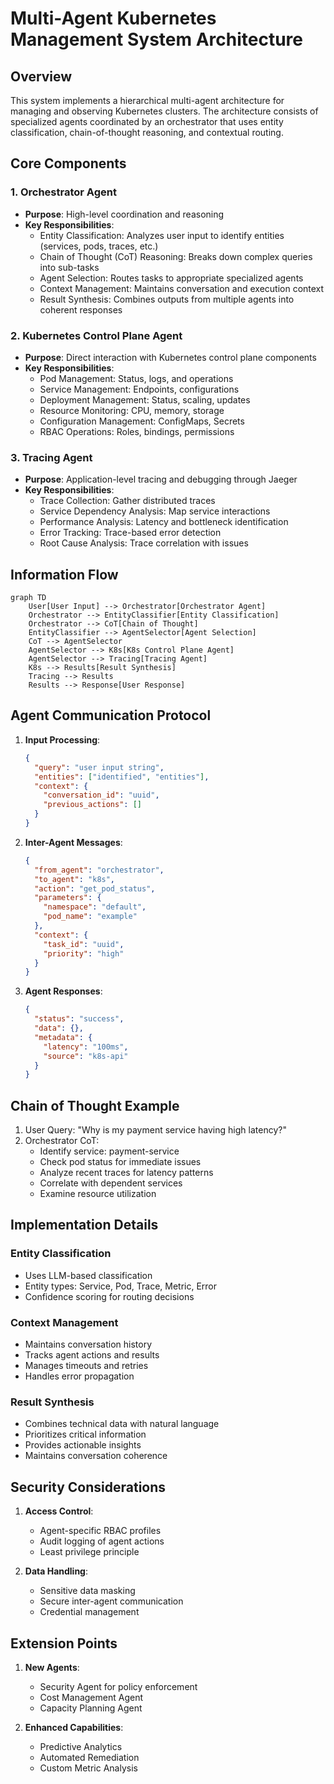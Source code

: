 # Multi-Agent Kubernetes Management System Architecture

## Overview
This system implements a hierarchical multi-agent architecture for managing and observing Kubernetes clusters. The architecture consists of specialized agents coordinated by an orchestrator that uses entity classification, chain-of-thought reasoning, and contextual routing.

## Core Components

### 1. Orchestrator Agent
- **Purpose**: High-level coordination and reasoning
- **Key Responsibilities**:
  - Entity Classification: Analyzes user input to identify entities (services, pods, traces, etc.)
  - Chain of Thought (CoT) Reasoning: Breaks down complex queries into sub-tasks
  - Agent Selection: Routes tasks to appropriate specialized agents
  - Context Management: Maintains conversation and execution context
  - Result Synthesis: Combines outputs from multiple agents into coherent responses

### 2. Kubernetes Control Plane Agent
- **Purpose**: Direct interaction with Kubernetes control plane components
- **Key Responsibilities**:
  - Pod Management: Status, logs, and operations
  - Service Management: Endpoints, configurations
  - Deployment Management: Status, scaling, updates
  - Resource Monitoring: CPU, memory, storage
  - Configuration Management: ConfigMaps, Secrets
  - RBAC Operations: Roles, bindings, permissions

### 3. Tracing Agent
- **Purpose**: Application-level tracing and debugging through Jaeger
- **Key Responsibilities**:
  - Trace Collection: Gather distributed traces
  - Service Dependency Analysis: Map service interactions
  - Performance Analysis: Latency and bottleneck identification
  - Error Tracking: Trace-based error detection
  - Root Cause Analysis: Trace correlation with issues

## Information Flow

```mermaid
graph TD
    User[User Input] --> Orchestrator[Orchestrator Agent]
    Orchestrator --> EntityClassifier[Entity Classification]
    Orchestrator --> CoT[Chain of Thought]
    EntityClassifier --> AgentSelector[Agent Selection]
    CoT --> AgentSelector
    AgentSelector --> K8s[K8s Control Plane Agent]
    AgentSelector --> Tracing[Tracing Agent]
    K8s --> Results[Result Synthesis]
    Tracing --> Results
    Results --> Response[User Response]
```

## Agent Communication Protocol

1. **Input Processing**:
   ```json
   {
     "query": "user input string",
     "entities": ["identified", "entities"],
     "context": {
       "conversation_id": "uuid",
       "previous_actions": []
     }
   }
   ```

2. **Inter-Agent Messages**:
   ```json
   {
     "from_agent": "orchestrator",
     "to_agent": "k8s",
     "action": "get_pod_status",
     "parameters": {
       "namespace": "default",
       "pod_name": "example"
     },
     "context": {
       "task_id": "uuid",
       "priority": "high"
     }
   }
   ```

3. **Agent Responses**:
   ```json
   {
     "status": "success",
     "data": {},
     "metadata": {
       "latency": "100ms",
       "source": "k8s-api"
     }
   }
   ```

## Chain of Thought Example

1. User Query: "Why is my payment service having high latency?"
2. Orchestrator CoT:
   - Identify service: payment-service
   - Check pod status for immediate issues
   - Analyze recent traces for latency patterns
   - Correlate with dependent services
   - Examine resource utilization

## Implementation Details

### Entity Classification
- Uses LLM-based classification
- Entity types: Service, Pod, Trace, Metric, Error
- Confidence scoring for routing decisions

### Context Management
- Maintains conversation history
- Tracks agent actions and results
- Manages timeouts and retries
- Handles error propagation

### Result Synthesis
- Combines technical data with natural language
- Prioritizes critical information
- Provides actionable insights
- Maintains conversation coherence

## Security Considerations

1. **Access Control**:
   - Agent-specific RBAC profiles
   - Audit logging of agent actions
   - Least privilege principle

2. **Data Handling**:
   - Sensitive data masking
   - Secure inter-agent communication
   - Credential management

## Extension Points

1. **New Agents**:
   - Security Agent for policy enforcement
   - Cost Management Agent
   - Capacity Planning Agent

2. **Enhanced Capabilities**:
   - Predictive Analytics
   - Automated Remediation
   - Custom Metric Analysis 
